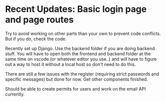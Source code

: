 # Recent Updates: Basic login page and page routes

Try to avoid working on other parts than your own to prevent code conflicts. But if you do, check the code.

Recently set up Django. Use the backend folder if you are doing backend stuff. You will have to open both the frontend and backend folder at the same time on vscode (or whatever editor you use..) and will have to figure out a way to host it without a local host so don't need to do this.

There are still a few issues with the register (requiring strict passwords and specific messages) but done for now. Get other components finished.

Should be able to create permits for users and work on the email API currently.
